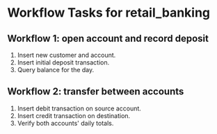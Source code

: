 # Workflow Tasks for retail_banking

## Workflow 1: open account and record deposit
1. Insert new customer and account.
2. Insert initial deposit transaction.
3. Query balance for the day.

## Workflow 2: transfer between accounts
1. Insert debit transaction on source account.
2. Insert credit transaction on destination.
3. Verify both accounts' daily totals.
